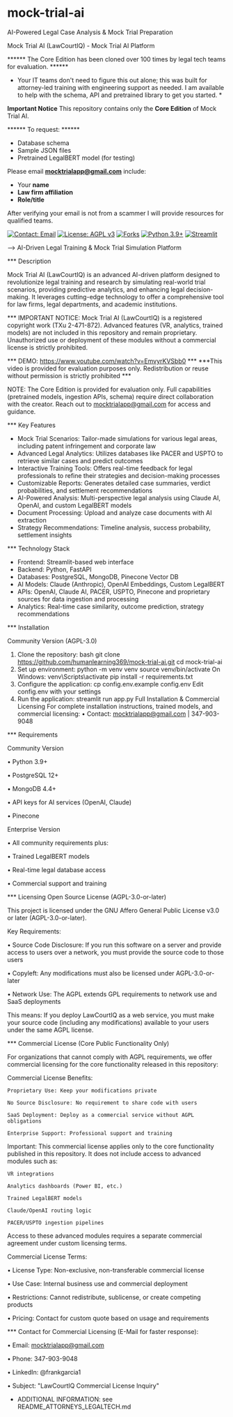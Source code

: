 # mock-trial-ai
AI-Powered Legal Case Analysis &amp; Mock Trial Preparation

Mock Trial AI (LawCourtIQ) - Mock Trial AI Platform

****** The Core Edition has been cloned over 100 times by legal tech teams for evaluation. ******

* Your IT teams don't need to figure this out alone; this was built for attorney-led training with engineering support as needed. I am available to help with the schema, API and pretrained library to get you started. *

**Important Notice**
This repository contains only the **Core Edition** of Mock Trial AI. 

****** To request: ******
- Database schema
- Sample JSON files
- Pretrained LegalBERT model (for testing)

Please email **mocktrialapp@gmail.com** include:
- Your **name**
- **Law firm affiliation**
- **Role/title**
  
After verifying your email is not from a scammer I will provide resources for qualified teams.  

[![Contact: Email](https://img.shields.io/badge/Contact-Email-blue)](mailto:mocktrialapp@gmail.com)
[![License: AGPL v3](https://img.shields.io/badge/License-AGPL_v3-blue.svg)](https://www.gnu.org/licenses/agpl-3.0)
[![Forks](https://img.shields.io/github/forks/humanlearning369/mock-trial-ai.svg?style=social)](https://github.com/humanlearning369/mock-trial-ai/fork)
[![Python 3.9+](https://img.shields.io/badge/python-3.9+-blue.svg)](https://www.python.org/downloads/)
[![Streamlit](https://img.shields.io/badge/framework-Streamlit-red.svg)](https://streamlit.io/)

--> AI-Driven Legal Training & Mock Trial Simulation Platform

*** Description

Mock Trial AI (LawCourtIQ) is an advanced AI-driven platform designed to revolutionize legal training and research by simulating real-world trial scenarios, providing predictive analytics, and enhancing legal decision-making. It leverages cutting-edge technology to offer a comprehensive tool for law firms, legal departments, and academic institutions.

*** IMPORTANT NOTICE: Mock Trial AI (LawCourtIQ) is a registered copyright work (TXu 2-471-872). Advanced features (VR, analytics, trained models) are not included in this repository and remain proprietary. Unauthorized use or deployment of these modules without a commercial license is strictly prohibited.

*** DEMO: https://www.youtube.com/watch?v=EmvyrKVSbb0 ***
***This video is provided for evaluation purposes only. Redistribution or reuse without permission is strictly prohibited ***

NOTE: The Core Edition is provided for evaluation only. Full capabilities (pretrained models, ingestion APIs, schema) require direct collaboration with the creator. Reach out to mocktrialapp@gmail.com for access and guidance.

*** Key Features

- Mock Trial Scenarios: Tailor-made simulations for various legal areas, including patent infringement and corporate law
- Advanced Legal Analytics: Utilizes databases like PACER and USPTO to retrieve similar cases and predict outcomes
- Interactive Training Tools: Offers real-time feedback for legal professionals to refine their strategies and decision-making processes
- Customizable Reports: Generates detailed case summaries, verdict probabilities, and settlement recommendations
- AI-Powered Analysis: Multi-perspective legal analysis using Claude AI, OpenAI, and custom LegalBERT models
- Document Processing: Upload and analyze case documents with AI extraction
- Strategy Recommendations: Timeline analysis, success probability, settlement insights

*** Technology Stack

- Frontend: Streamlit-based web interface
- Backend: Python, FastAPI
- Databases: PostgreSQL, MongoDB, Pinecone Vector DB
- AI Models: Claude (Anthropic), OpenAI Embeddings, Custom LegalBERT
- APIs: OpenAI, Claude AI, PACER, USPTO, Pinecone and proprietary sources for data ingestion and processing
- Analytics: Real-time case similarity, outcome prediction, strategy recommendations

*** Installation

 Community Version (AGPL-3.0)

1. Clone the repository:
bash
git clone https://github.com/humanlearning369/mock-trial-ai.git
cd mock-trial-ai
2.	Set up environment:
python -m venv venv
source venv/bin/activate   On Windows: venv\Scripts\activate
pip install -r requirements.txt
3.	Configure the application:
cp config.env.example config.env
 Edit config.env with your settings
4.	Run the application:
streamlit run app.py
Full Installation & Commercial Licensing
For complete installation instructions, trained models, and commercial licensing:
•	Contact: mocktrialapp@gmail.com | 347-903-9048

*** Requirements

Community Version

•	Python 3.9+

•	PostgreSQL 12+

•	MongoDB 4.4+

•	API keys for AI services (OpenAI, Claude)

•	Pinecone

Enterprise Version

•	All community requirements plus:

•	Trained LegalBERT models

•	Real-time legal database access

•	Commercial support and training

*** Licensing
Open Source License (AGPL-3.0-or-later)

This project is licensed under the GNU Affero General Public License v3.0 or later (AGPL-3.0-or-later).

Key Requirements:

•	Source Code Disclosure: If you run this software on a server and provide access to users over a network, you must provide the source code to those users

•	Copyleft: Any modifications must also be licensed under AGPL-3.0-or-later

•	Network Use: The AGPL extends GPL requirements to network use and SaaS deployments

This means: If you deploy LawCourtIQ as a web service, you must make your source code (including any modifications) available to your users under the same AGPL license.

*** Commercial License (Core Public Functionality Only)

For organizations that cannot comply with AGPL requirements, we offer commercial licensing for the core functionality released in this repository:

Commercial License Benefits:

    Proprietary Use: Keep your modifications private

    No Source Disclosure: No requirement to share code with users

    SaaS Deployment: Deploy as a commercial service without AGPL obligations

    Enterprise Support: Professional support and training

Important: This commercial license applies only to the core functionality published in this repository. It does not include access to advanced modules such as:

    VR integrations

    Analytics dashboards (Power BI, etc.)

    Trained LegalBERT models

    Claude/OpenAI routing logic

    PACER/USPTO ingestion pipelines

Access to these advanced modules requires a separate commercial agreement under custom licensing terms.

Commercial License Terms:

•	License Type: Non-exclusive, non-transferable commercial license

•	Use Case: Internal business use and commercial deployment

•	Restrictions: Cannot redistribute, sublicense, or create competing products

•	Pricing: Contact for custom quote based on usage and requirements

*** Contact for Commercial Licensing (E-Mail for faster response):

•	Email: mocktrialapp@gmail.com

•	Phone: 347-903-9048

•	LinkedIn: @frankgarcia1

•	Subject: "LawCourtIQ Commercial License Inquiry"

* ADDITIONAL INFORMATION: see README_ATTORNEYS_LEGALTECH.md



